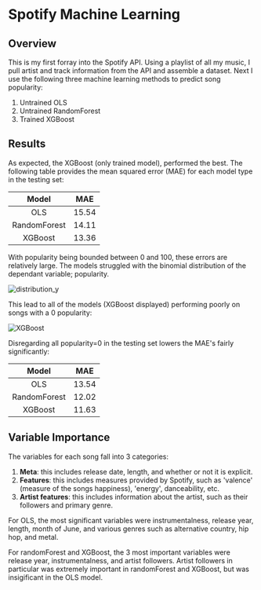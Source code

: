 # Spotify Machine Learning
## Overview
This is my first forray into the Spotify API. Using a playlist of all my music, I pull artist and track information from the API and assemble a dataset. Next I use the following three machine learning methods to predict song popularity:
1. Untrained OLS
2. Untrained RandomForest
3. Trained XGBoost

## Results
As expected, the XGBoost (only trained model), performed the best. The following table provides the mean squared error (MAE) for each model type in the testing set:

| Model | MAE |
| :----:  | --- |
| OLS   | 15.54|
| RandomForest | 14.11 |
| XGBoost | 13.36 |

With popularity being bounded between 0 and 100, these errors are relatively large. The models struggled with the binomial distribution of the dependant variable; popularity.

![distribution_y](https://user-images.githubusercontent.com/52394699/177019386-e07ef75a-f605-473d-b508-5c6417eec91a.png)

This lead to all of the models (XGBoost displayed) performing poorly on songs with a 0 popularity:

![XGBoost](https://user-images.githubusercontent.com/52394699/177019421-ef7748f1-1d82-429f-a262-8573a46de32c.png)

Disregarding all popularity=0 in the testing set lowers the MAE's fairly significantly:

| Model | MAE |
| :----:  | --- |
| OLS   | 13.54|
| RandomForest | 12.02 |
| XGBoost | 11.63 |

## Variable Importance
The variables for each song fall into 3 categories:
1. **Meta**: this includes release date, length, and whether or not it is explicit.
2. **Features**: this includes measures provided by Spotify, such as 'valence' (measure of the songs happiness), 'energy', danceability, etc.
3. **Artist features**: this includes information about the artist, such as their followers and primary genre.

For OLS, the most significant variables were instrumentalness, release year, length, month of June, and various genres such as alternative country, hip hop, and metal.

For randomForest and XGBoost, the 3 most important variables were release year, instrumentalness, and artist followers. Artist followers in particular was extremely important in randomForest and XGBoost, but was insigificant in the OLS model.





